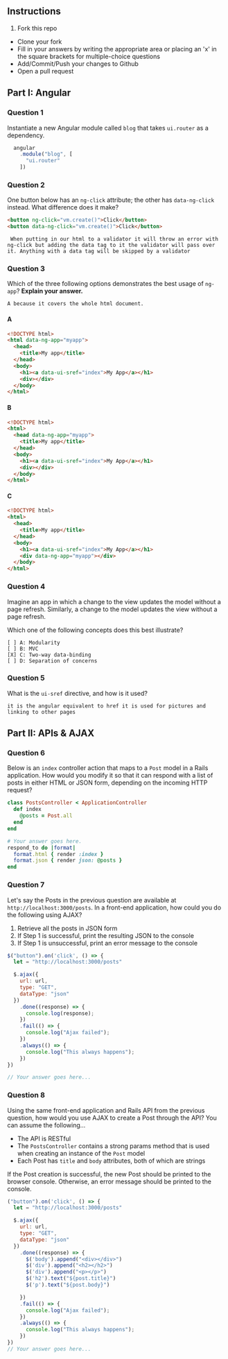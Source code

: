 ## Instructions

1. Fork this repo
- Clone your fork
- Fill in your answers by writing the appropriate area or placing an 'x' in the square brackets for multiple-choice questions
- Add/Commit/Push your changes to Github
- Open a pull request

## Part I: Angular

### Question 1

Instantiate a new Angular module called `blog` that takes `ui.router` as a dependency.

```js
  angular
    .module("blog", [
      "ui.router"
    ])
```

### Question 2

One button below has an `ng-click` attribute; the other has `data-ng-click` instead. What difference does it make?

```html
<button ng-click="vm.create()">Click</button>
<button data-ng-click="vm.create()">Click</button>
```

```text
 When putting in our html to a validator it will throw an error with ng-click but adding the data tag to it the validator will pass over it. Anything with a data tag will be skipped by a validator
```

### Question 3

Which of the three following options demonstrates the best usage of `ng-app`? **Explain your answer.**

```text
A because it covers the whole html document.
```

#### A

```html
<!DOCTYPE html>
<html data-ng-app="myapp">
  <head>
    <title>My app</title>
  </head>
  <body>
    <h1><a data-ui-sref="index">My App</a></h1>
    <div></div>
  </body>
</html>
```

#### B

```html
<!DOCTYPE html>
<html>
  <head data-ng-app="myapp">
    <title>My app</title>
  </head>
  <body>
    <h1><a data-ui-sref="index">My App</a></h1>
    <div></div>
  </body>
</html>
```

#### C

```html
<!DOCTYPE html>
<html>
  <head>
    <title>My app</title>
  </head>
  <body>
    <h1><a data-ui-sref="index">My App</a></h1>
    <div data-ng-app="myapp"></div>
  </body>
</html>
```

### Question 4

Imagine an app in which a change to the view updates the model without a page refresh. Similarly, a change to the model updates the view without a page refresh.

Which one of the following concepts does this best illustrate?

```
[ ] A: Modularity
[ ] B: MVC
[X] C: Two-way data-binding
[ ] D: Separation of concerns
```

### Question 5

What is the `ui-sref` directive, and how is it used?

```text
it is the angular equivalent to href it is used for pictures and linking to other pages
```

## Part II: APIs & AJAX

### Question 6

Below is an `index` controller action that maps to a `Post` model in a Rails application. How would you modify it so that it can respond with a list of posts in either HTML or JSON form, depending on the incoming HTTP request?

```rb
class PostsController < ApplicationController
  def index
    @posts = Post.all
  end
end
```

```rb
# Your answer goes here.
respond_to do |format|
  format.html { render :index }
  format.json { render json: @posts }
end
```

### Question 7

Let's say the Posts in the previous question are available at `http://localhost:3000/posts`. In a front-end application, how could you do the following using AJAX?
  1. Retrieve all the posts in JSON form
  2. If Step 1 is successful, print the resulting JSON to the console
  3. If Step 1 is unsuccessful, print an error message to the console

```js
$("button").on('click', () => {
  let = "http://localhost:3000/posts"

  $.ajax({
    url: url,
    type: "GET",
    dataType: "json"
  })
    .done((response) => {
      console.log(response);
    })
    .fail(() => {
      console.log("Ajax failed");
    })
    .always(() => {
      console.log("This always happens");
    })
})

// Your answer goes here...
```

### Question 8

Using the same front-end application and Rails API from the previous question, how would you use AJAX to create a Post through the API? You can assume the following...
* The API is RESTful
* The `PostsController` contains a strong params method that is used when creating an instance of the `Post` model
* Each Post has `title` and `body` attributes, both of which are strings

If the Post creation is successful, the new Post should be printed to the browser console. Otherwise, an error message should be printed to the console.

```js
("button").on('click', () => {
  let = "http://localhost:3000/posts"

  $.ajax({
    url: url,
    type: "GET",
    dataType: "json"
  })
    .done((response) => {
      $('body').append("<div></div>")
      $('div').append("<h2></h2>")
      $('div').append("<p></p>")
      $('h2').text("${post.title}")
      $('p').text("${post.body}")

    })
    .fail(() => {
      console.log("Ajax failed");
    })
    .always(() => {
      console.log("This always happens");
    })
})
// Your answer goes here...
```
